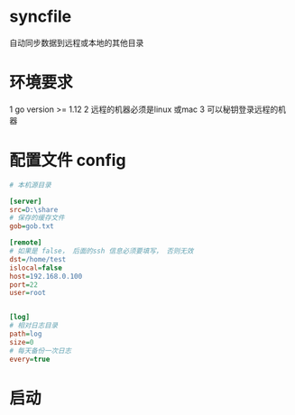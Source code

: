 # syncfile
自动同步数据到远程或本地的其他目录


# 环境要求
1 go version >= 1.12
2 远程的机器必须是linux 或mac
3 可以秘钥登录远程的机器



# 配置文件 config
```ini
# 本机源目录

[server]
src=D:\share
# 保存的缓存文件
gob=gob.txt

[remote]
# 如果是 false， 后面的ssh 信息必须要填写， 否则无效
dst=/home/test
islocal=false
host=192.168.0.100
port=22
user=root


[log]
# 相对日志目录
path=log
size=0
# 每天备份一次日志
every=true
```

# 启动 
```
```
